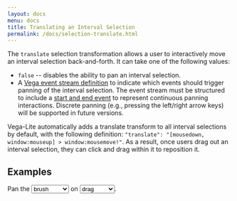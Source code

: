 ```yaml
---
layout: docs
menu: docs
title: Translating an Interval Selection
permalink: /docs/selection-translate.html
---
```


The `translate` selection transformation allows a user to interactively move an interval selection back-and-forth. It can take one of the following values:

  * `false` -- disables the ability to pan an interval selection.
  * A [Vega event stream definition](https://vega.github.io/vega/docs/event-streams/) to indicate which events should trigger panning of the interval selection. The event stream must be structured to include a [start and end event](https://vega.github.io/vega/docs/event-streams/#between-filters) to represent continuous panning interactions. Discrete panning (e.g., pressing the left/right arrow keys) will be supported in future versions.

Vega-Lite automatically adds a translate transform to all interval selections by default, with the following definition: `"translate": "[mousedown, window:mouseup] > window:mousemove!"`. As a result, once users drag out an interval selection, they can click and drag within it to reposition it.

## Examples

Pan the <select id="type" onchange="buildTranslate()"><option>brush</option><option>scatterplot</option></select> on <select id="event" onchange="buildTranslate()"><option>drag</option><option>shift-drag</option></select>.

<div id="translate" class="vl-example" data-name="selection_translate_brush_drag"></div>

<script type="text/javascript">
function buildTranslate() {
  var type = document.getElementById('type').value;
  var event = document.getElementById('event').value;
  changeSpec('translate', 'selection_translate_' + type + '_' + event);
}
</script>

